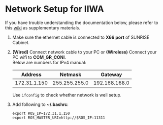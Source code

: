 # Network Setup for IIWA

If you have trouble understanding the documentation below, please refer to this [wiki](https://github.com/IFL-CAMP/iiwa_stack/wiki#setup-guide) as supplementary materials.



1. Make sure the ethernet cable is connected to **X66 port** of SUNRISE Cabinet. 

2. **(Wired)** Connect network cable to your PC or **(Wireless)** Connect your PC wifi to **COM_GR_CONI**.   
   Below are numbers for IPv4 manual:

	|  Address           | Netmask         | Gateway         |
	|  :---------------: | :-------------: | :-------------: |
	|  172.31.1.150      |  255.255.255.0  |  192.168.168.0  |

   Use ```ifconfig``` to check whether network is well setup.
   
3. Add following to **~/.bashrc**:   
	```
   export ROS_IP=172.31.1.150  
   export ROS_MASTER_URI=http://$ROS_IP:11311
